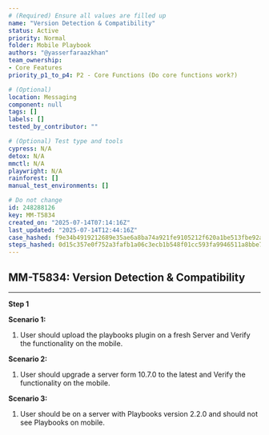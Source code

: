```yaml
---
# (Required) Ensure all values are filled up
name: "Version Detection & Compatibility"
status: Active
priority: Normal
folder: Mobile Playbook
authors: "@yasserfaraazkhan"
team_ownership:
- Core Features
priority_p1_to_p4: P2 - Core Functions (Do core functions work?)

# (Optional)
location: Messaging
component: null
tags: []
labels: []
tested_by_contributor: ""

# (Optional) Test type and tools
cypress: N/A
detox: N/A
mmctl: N/A
playwright: N/A
rainforest: []
manual_test_environments: []

# Do not change
id: 248288126
key: MM-T5834
created_on: "2025-07-14T07:14:16Z"
last_updated: "2025-07-14T12:44:16Z"
case_hashed: f9e34b4919212689e35ae6a8ba74a921fe9105212f620a1be513fbe92a2d225c2621d18afd15d84db9feca04685d33df
steps_hashed: 0d15c357e0f752a3fafb1a06c3ecb1b548f01cc593fa9946511a8bbe7c71077f8ad4e85d66830282073303fcc8212af7
---
```


<!-- (Auto-generated) Based on frontmatter's "key" and "name" -->

## MM-T5834: Version Detection & Compatibility

---

**Step 1**

**Scenario 1:**

1. User should upload the playbooks plugin on a fresh Server and Verify the functionality on the mobile.

**Scenario 2:**

1. User should upgrade a server form 10.7.0 to the latest and Verify the functionality on the mobile.

**Scenario 3:**

1. User should be on a server with Playbooks version 2.2.0 and should not see Playbooks on mobile.
